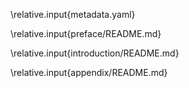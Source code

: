 \relative.input{metadata.yaml}

\relative.input{preface/README.md}

\relative.input{introduction/README.md}

\relative.input{appendix/README.md}
